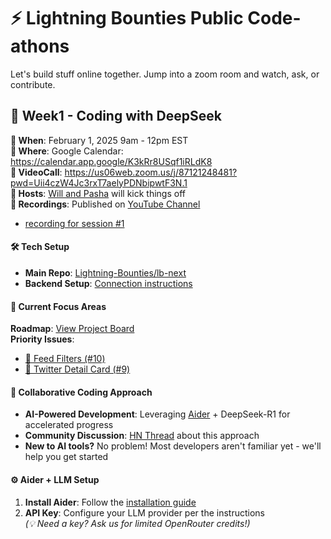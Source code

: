 # ⚡ Lightning Bounties Public Code-athons

Let's build stuff online together. Jump into a zoom room and watch, ask, or contribute.

## 🚀 Week1 - Coding with DeepSeek
**📅 When**: February 1, 2025 9am - 12pm EST  
**🔗 Where**: Google Calendar: https://calendar.app.google/K3kRr8USqf1iRLdK8  
**🎥 VideoCall**: https://us06web.zoom.us/j/87121248481?pwd=Uii4czW4Jc3rxT7aelyPDNbipwtF3N.1  
**👥 Hosts**: [Will and Pasha](https://www.lightningbounties.com/team) will kick things off  
**🎥 Recordings**: Published on [YouTube Channel](https://www.youtube.com/@LightningBounties)
  - [recording for session #1](https://youtu.be/uX_rcwRxN38)


#### 🛠️ Tech Setup
- **Main Repo**: [Lightning-Bounties/lb-next](https://github.com/Lightning-Bounties/lb-next)
- **Backend Setup**: [Connection instructions](https://docs.lightningbounties.com/docs/solve-a-bounty/working-on-opensource-frontend-lb-next)  

#### 📌 Current Focus Areas
**Roadmap**: [View Project Board](https://github.com/orgs/Lightning-Bounties/projects/2/views/1)  
**Priority Issues**:
- [🔧 Feed Filters (#10)](https://github.com/Lightning-Bounties/progress-tracker/issues/10)
- [🔧 Twitter Detail Card (#9)](https://github.com/Lightning-Bounties/progress-tracker/issues/9)

#### 🌟 Collaborative Coding Approach
- **AI-Powered Development**: Leveraging [Aider](https://aider.chat) + DeepSeek-R1 for accelerated progress  
- **Community Discussion**: [HN Thread](https://news.ycombinator.com/item?id=42852866) about this approach  
- **New to AI tools?** No problem! Most developers aren't familiar yet - we'll help you get started

#### ⚙️ Aider + LLM Setup
1. **Install Aider**: Follow the [installation guide](https://aider.chat/docs/install.html)
2. **API Key**: Configure your LLM provider per the instructions  
   *(💡 Need a key? Ask us for limited OpenRouter credits!)*
